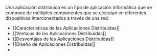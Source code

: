 Una aplicación distribuida es un tipo de aplicación informática que se compone de múltiples componentes que se ejecutan en diferentes dispositivos interconectados a través de una red.

- [[Características de las Aplicaciones Distribuidas]]
- [[Ventajas de las Aplicaciones Distribuidas]]
- [[Desventajas de las Aplicaciones Distribuidas]]
- [[Diseño de Aplicaciones Distribuidas]]
- 